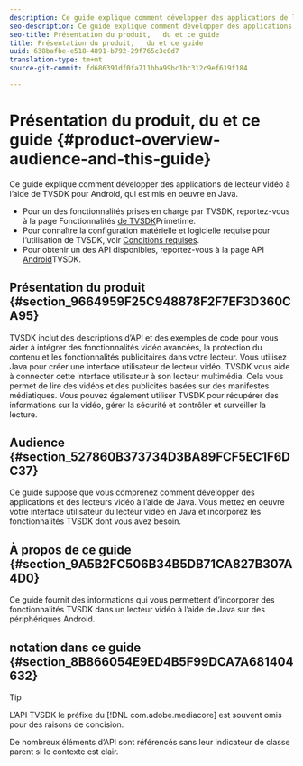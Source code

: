 ```yaml
---
description: Ce guide explique comment développer des applications de lecteur vidéo à l’aide de TVSDK pour Android, qui est mis en oeuvre en Java.
seo-description: Ce guide explique comment développer des applications de lecteur vidéo à l’aide de TVSDK pour Android, qui est mis en oeuvre en Java.
seo-title: Présentation du produit,   du et ce guide
title: Présentation du produit,   du et ce guide
uuid: 638bafbe-e518-4891-b792-29f765c3c0d7
translation-type: tm+mt
source-git-commit: fd686391df0fa711bba99bc1bc312c9ef619f184

---
```



# Présentation du produit,   du et ce guide {#product-overview-audience-and-this-guide}

Ce guide explique comment développer des applications de lecteur vidéo à l’aide de TVSDK pour Android, qui est mis en oeuvre en Java.

<!--<a id="section_FC24E86A2E6442B8A3769160769BBDFA"></a>-->

* Pour un des fonctionnalités prises en charge par TVSDK, reportez-vous à la page Fonctionnalités [de TVSDK](../../tvsdk-2.7-for-android/overview-prod-audience-guide/c-psdk-android-2.7-overview-of-the-player.md)Primetime.
* Pour connaître la configuration matérielle et logicielle requise pour l’utilisation de TVSDK, voir [Conditions requises](../../tvsdk-2.7-for-android/c-psdk-android-2.7-requirements.md).
* Pour obtenir un des API disponibles, reportez-vous à la page API [Android](https://help.adobe.com/en_US/primetime/api/psdk/javadoc_2.7/)TVSDK.

## Présentation du produit {#section_9664959F25C948878F2F7EF3D360CA95}

TVSDK inclut des descriptions d’API et des exemples de code pour vous aider à intégrer des fonctionnalités vidéo avancées, la protection du contenu et les fonctionnalités publicitaires dans votre lecteur. Vous utilisez Java pour créer une interface utilisateur de lecteur vidéo. TVSDK vous aide à connecter cette interface utilisateur à son lecteur multimédia. Cela vous permet de lire des vidéos et des publicités basées sur des manifestes médiatiques. Vous pouvez également utiliser TVSDK pour récupérer des informations sur la vidéo, gérer la sécurité et contrôler et surveiller la lecture.

## Audience {#section_527860B373734D3BA89FCF5EC1F6DC37}

Ce guide suppose que vous comprenez comment développer des applications et des lecteurs vidéo à l’aide de Java. Vous mettez en oeuvre votre interface utilisateur du lecteur vidéo en Java et incorporez les fonctionnalités TVSDK dont vous avez besoin.

## À propos de ce guide {#section_9A5B2FC506B34B5DB71CA827B307A4D0}

Ce guide fournit des informations qui vous permettent d’incorporer des fonctionnalités TVSDK dans un lecteur vidéo à l’aide de Java sur des périphériques Android.

##  notation  dans ce guide {#section_8B866054E9ED4B5F99DCA7A681404632}

>[!TIP]
>
>L’API TVSDK  le préfixe  du [!DNL com.adobe.mediacore] est souvent omis pour des raisons de concision.
>
>De nombreux éléments d’API sont référencés sans leur indicateur de classe parent si le contexte est clair.
